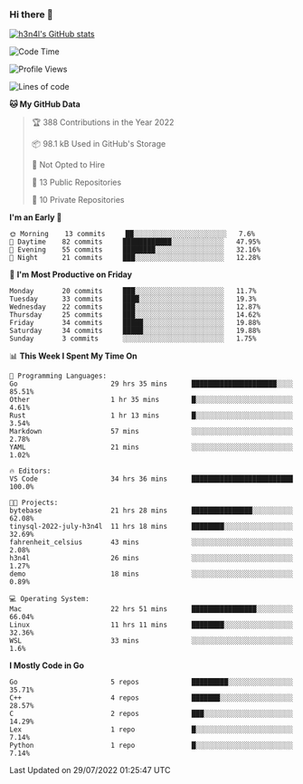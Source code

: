 ### Hi there 👋

[![h3n4l's GitHub stats](https://github-readme-stats.vercel.app/api?username=h3n4l&count_private=true&show_icons=true&theme=radical)](https://github.com/h3n4l/github-readme-stats)

<!--START_SECTION:waka-->
![Code Time](http://img.shields.io/badge/Code%20Time-528%20hrs%201%20min-blue)

![Profile Views](http://img.shields.io/badge/Profile%20Views-113-blue)

![Lines of code](https://img.shields.io/badge/From%20Hello%20World%20I%27ve%20Written-39%20Thousand%20lines%20of%20code-blue)

**🐱 My GitHub Data** 

> 🏆 388 Contributions in the Year 2022
 > 
> 📦 98.1 kB Used in GitHub's Storage 
 > 
> 🚫 Not Opted to Hire
 > 
> 📜 13 Public Repositories 
 > 
> 🔑 10 Private Repositories  
 > 
**I'm an Early 🐤** 

```text
🌞 Morning    13 commits     ██░░░░░░░░░░░░░░░░░░░░░░░   7.6% 
🌆 Daytime    82 commits     ████████████░░░░░░░░░░░░░   47.95% 
🌃 Evening    55 commits     ████████░░░░░░░░░░░░░░░░░   32.16% 
🌙 Night      21 commits     ███░░░░░░░░░░░░░░░░░░░░░░   12.28%

```
📅 **I'm Most Productive on Friday** 

```text
Monday       20 commits     ███░░░░░░░░░░░░░░░░░░░░░░   11.7% 
Tuesday      33 commits     ████░░░░░░░░░░░░░░░░░░░░░   19.3% 
Wednesday    22 commits     ███░░░░░░░░░░░░░░░░░░░░░░   12.87% 
Thursday     25 commits     ███░░░░░░░░░░░░░░░░░░░░░░   14.62% 
Friday       34 commits     █████░░░░░░░░░░░░░░░░░░░░   19.88% 
Saturday     34 commits     █████░░░░░░░░░░░░░░░░░░░░   19.88% 
Sunday       3 commits      ░░░░░░░░░░░░░░░░░░░░░░░░░   1.75%

```


📊 **This Week I Spent My Time On** 

```text
💬 Programming Languages: 
Go                       29 hrs 35 mins      █████████████████████░░░░   85.51% 
Other                    1 hr 35 mins        █░░░░░░░░░░░░░░░░░░░░░░░░   4.61% 
Rust                     1 hr 13 mins        █░░░░░░░░░░░░░░░░░░░░░░░░   3.54% 
Markdown                 57 mins             ░░░░░░░░░░░░░░░░░░░░░░░░░   2.78% 
YAML                     21 mins             ░░░░░░░░░░░░░░░░░░░░░░░░░   1.02%

🔥 Editors: 
VS Code                  34 hrs 36 mins      █████████████████████████   100.0%

🐱‍💻 Projects: 
bytebase                 21 hrs 28 mins      ███████████████░░░░░░░░░░   62.08% 
tinysql-2022-july-h3n4l  11 hrs 18 mins      ████████░░░░░░░░░░░░░░░░░   32.69% 
fahrenheit_celsius       43 mins             ░░░░░░░░░░░░░░░░░░░░░░░░░   2.08% 
h3n4l                    26 mins             ░░░░░░░░░░░░░░░░░░░░░░░░░   1.27% 
demo                     18 mins             ░░░░░░░░░░░░░░░░░░░░░░░░░   0.89%

💻 Operating System: 
Mac                      22 hrs 51 mins      ████████████████░░░░░░░░░   66.04% 
Linux                    11 hrs 11 mins      ████████░░░░░░░░░░░░░░░░░   32.36% 
WSL                      33 mins             ░░░░░░░░░░░░░░░░░░░░░░░░░   1.6%

```

**I Mostly Code in Go** 

```text
Go                       5 repos             █████████░░░░░░░░░░░░░░░░   35.71% 
C++                      4 repos             ███████░░░░░░░░░░░░░░░░░░   28.57% 
C                        2 repos             ███░░░░░░░░░░░░░░░░░░░░░░   14.29% 
Lex                      1 repo              █░░░░░░░░░░░░░░░░░░░░░░░░   7.14% 
Python                   1 repo              █░░░░░░░░░░░░░░░░░░░░░░░░   7.14%

```



 Last Updated on 29/07/2022 01:25:47 UTC
<!--END_SECTION:waka-->


